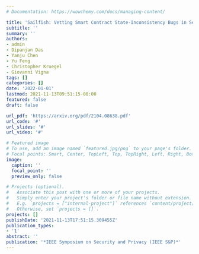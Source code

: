 ```yaml
---
# Documentation: https://wowchemy.com/docs/managing-content/

title: 'Sailfish: Vetting Smart Contract State-Inconsistency Bugs in Seconds'
subtitle: ''
summary: ''
authors:
- admin
- Dipanjan Das
- Yanju Chen
- Yu Feng
- Christopher Kruegel
- Giovanni Vigna
tags: []
categories: []
date: '2022-01-01'
lastmod: 2021-11-13T09:51:15-08:00
featured: false
draft: false

url_pdf: 'https://arxiv.org/pdf/2104.08638.pdf'
url_code: '#'
url_slides: '#'
url_video: '#'

# Featured image
# To use, add an image named `featured.jpg/png` to your page's folder.
# Focal points: Smart, Center, TopLeft, Top, TopRight, Left, Right, BottomLeft, Bottom, BottomRight.
image:
  caption: ''
  focal_point: ''
  preview_only: false

# Projects (optional).
#   Associate this post with one or more of your projects.
#   Simply enter your project's folder or file name without extension.
#   E.g. `projects = ["internal-project"]` references `content/project/deep-learning/index.md`.
#   Otherwise, set `projects = []`.
projects: []
publishDate: '2021-11-13T17:51:15.309455Z'
publication_types:
- '1'
abstract: ''
publication: '*IEEE Symposium on Security and Privacy (IEEE S&P)*'
---
```

